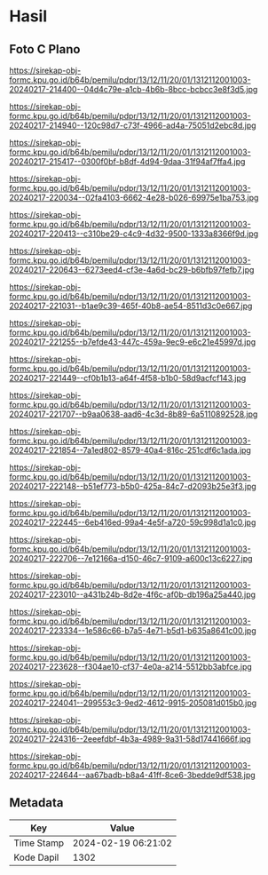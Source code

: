 # Hasil

## Foto C Plano

https://sirekap-obj-formc.kpu.go.id/b64b/pemilu/pdpr/13/12/11/20/01/1312112001003-20240217-214400--04d4c79e-a1cb-4b6b-8bcc-bcbcc3e8f3d5.jpg

https://sirekap-obj-formc.kpu.go.id/b64b/pemilu/pdpr/13/12/11/20/01/1312112001003-20240217-214940--120c98d7-c73f-4966-ad4a-75051d2ebc8d.jpg

https://sirekap-obj-formc.kpu.go.id/b64b/pemilu/pdpr/13/12/11/20/01/1312112001003-20240217-215417--0300f0bf-b8df-4d94-9daa-31f94af7ffa4.jpg

https://sirekap-obj-formc.kpu.go.id/b64b/pemilu/pdpr/13/12/11/20/01/1312112001003-20240217-220034--02fa4103-6662-4e28-b026-69975e1ba753.jpg

https://sirekap-obj-formc.kpu.go.id/b64b/pemilu/pdpr/13/12/11/20/01/1312112001003-20240217-220413--c310be29-c4c9-4d32-9500-1333a8366f9d.jpg

https://sirekap-obj-formc.kpu.go.id/b64b/pemilu/pdpr/13/12/11/20/01/1312112001003-20240217-220643--6273eed4-cf3e-4a6d-bc29-b6bfb97fefb7.jpg

https://sirekap-obj-formc.kpu.go.id/b64b/pemilu/pdpr/13/12/11/20/01/1312112001003-20240217-221031--b1ae9c39-465f-40b8-ae54-8511d3c0e667.jpg

https://sirekap-obj-formc.kpu.go.id/b64b/pemilu/pdpr/13/12/11/20/01/1312112001003-20240217-221255--b7efde43-447c-459a-9ec9-e6c21e45997d.jpg

https://sirekap-obj-formc.kpu.go.id/b64b/pemilu/pdpr/13/12/11/20/01/1312112001003-20240217-221449--cf0b1b13-a64f-4f58-b1b0-58d9acfcf143.jpg

https://sirekap-obj-formc.kpu.go.id/b64b/pemilu/pdpr/13/12/11/20/01/1312112001003-20240217-221707--b9aa0638-aad6-4c3d-8b89-6a5110892528.jpg

https://sirekap-obj-formc.kpu.go.id/b64b/pemilu/pdpr/13/12/11/20/01/1312112001003-20240217-221854--7a1ed802-8579-40a4-816c-251cdf6c1ada.jpg

https://sirekap-obj-formc.kpu.go.id/b64b/pemilu/pdpr/13/12/11/20/01/1312112001003-20240217-222148--b51ef773-b5b0-425a-84c7-d2093b25e3f3.jpg

https://sirekap-obj-formc.kpu.go.id/b64b/pemilu/pdpr/13/12/11/20/01/1312112001003-20240217-222445--6eb416ed-99a4-4e5f-a720-59c998d1a1c0.jpg

https://sirekap-obj-formc.kpu.go.id/b64b/pemilu/pdpr/13/12/11/20/01/1312112001003-20240217-222706--7e12166a-d150-46c7-9109-a600c13c6227.jpg

https://sirekap-obj-formc.kpu.go.id/b64b/pemilu/pdpr/13/12/11/20/01/1312112001003-20240217-223010--a431b24b-8d2e-4f6c-af0b-db196a25a440.jpg

https://sirekap-obj-formc.kpu.go.id/b64b/pemilu/pdpr/13/12/11/20/01/1312112001003-20240217-223334--1e586c66-b7a5-4e71-b5d1-b635a8641c00.jpg

https://sirekap-obj-formc.kpu.go.id/b64b/pemilu/pdpr/13/12/11/20/01/1312112001003-20240217-223628--f304ae10-cf37-4e0a-a214-5512bb3abfce.jpg

https://sirekap-obj-formc.kpu.go.id/b64b/pemilu/pdpr/13/12/11/20/01/1312112001003-20240217-224041--299553c3-9ed2-4612-9915-205081d015b0.jpg

https://sirekap-obj-formc.kpu.go.id/b64b/pemilu/pdpr/13/12/11/20/01/1312112001003-20240217-224316--2eeefdbf-4b3a-4989-9a31-58d17441666f.jpg

https://sirekap-obj-formc.kpu.go.id/b64b/pemilu/pdpr/13/12/11/20/01/1312112001003-20240217-224644--aa67badb-b8a4-41ff-8ce6-3bedde9df538.jpg


## Metadata

| Key        | Value               |
| ---------- | ------------------- |
| Time Stamp | 2024-02-19 06:21:02 |
| Kode Dapil | 1302                |



